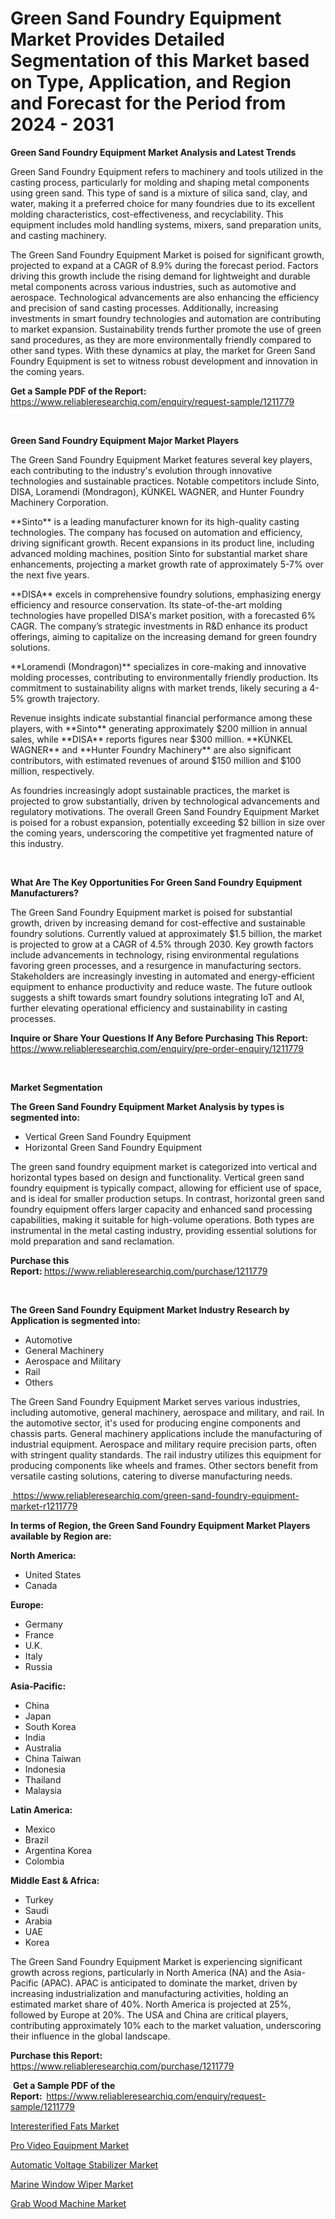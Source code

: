 <p><h1>Green Sand Foundry Equipment Market Provides Detailed Segmentation of this Market based on Type, Application, and Region and Forecast for the Period from 2024 - 2031</h1></p><p><strong>Green Sand Foundry Equipment Market Analysis and Latest Trends</strong></p>
<p><p>Green Sand Foundry Equipment refers to machinery and tools utilized in the casting process, particularly for molding and shaping metal components using green sand. This type of sand is a mixture of silica sand, clay, and water, making it a preferred choice for many foundries due to its excellent molding characteristics, cost-effectiveness, and recyclability. This equipment includes mold handling systems, mixers, sand preparation units, and casting machinery.</p><p>The Green Sand Foundry Equipment Market is poised for significant growth, projected to expand at a CAGR of 8.9% during the forecast period. Factors driving this growth include the rising demand for lightweight and durable metal components across various industries, such as automotive and aerospace. Technological advancements are also enhancing the efficiency and precision of sand casting processes. Additionally, increasing investments in smart foundry technologies and automation are contributing to market expansion. Sustainability trends further promote the use of green sand procedures, as they are more environmentally friendly compared to other sand types. With these dynamics at play, the market for Green Sand Foundry Equipment is set to witness robust development and innovation in the coming years.</p></p>
<p><strong>Get a Sample PDF of the Report:&nbsp;</strong> <a href="https://www.reliableresearchiq.com/enquiry/request-sample/1211779?utm_campaign=1106&utm_medium=2&utm_source=Github&utm_content=ia&utm_term=17122024&utm_id=green-sand-foundry-equipment">https://www.reliableresearchiq.com/enquiry/request-sample/1211779</a></p>
<p>&nbsp;</p>
<p><strong>Green Sand Foundry Equipment Major Market Players</strong></p>
<p><p>The Green Sand Foundry Equipment Market features several key players, each contributing to the industry's evolution through innovative technologies and sustainable practices. Notable competitors include Sinto, DISA, Loramendi (Mondragon), KÜNKEL WAGNER, and Hunter Foundry Machinery Corporation. </p><p>**Sinto** is a leading manufacturer known for its high-quality casting technologies. The company has focused on automation and efficiency, driving significant growth. Recent expansions in its product line, including advanced molding machines, position Sinto for substantial market share enhancements, projecting a market growth rate of approximately 5-7% over the next five years.</p><p>**DISA** excels in comprehensive foundry solutions, emphasizing energy efficiency and resource conservation. Its state-of-the-art molding technologies have propelled DISA's market position, with a forecasted 6% CAGR. The company’s strategic investments in R&D enhance its product offerings, aiming to capitalize on the increasing demand for green foundry solutions.</p><p>**Loramendi (Mondragon)** specializes in core-making and innovative molding processes, contributing to environmentally friendly production. Its commitment to sustainability aligns with market trends, likely securing a 4-5% growth trajectory. </p><p>Revenue insights indicate substantial financial performance among these players, with **Sinto** generating approximately $200 million in annual sales, while **DISA** reports figures near $300 million. **KÜNKEL WAGNER** and **Hunter Foundry Machinery** are also significant contributors, with estimated revenues of around $150 million and $100 million, respectively.</p><p>As foundries increasingly adopt sustainable practices, the market is projected to grow substantially, driven by technological advancements and regulatory motivations. The overall Green Sand Foundry Equipment Market is poised for a robust expansion, potentially exceeding $2 billion in size over the coming years, underscoring the competitive yet fragmented nature of this industry.</p></p>
<p>&nbsp;</p>
<p><strong>What Are The Key Opportunities For Green Sand Foundry Equipment Manufacturers?</strong></p>
<p><p>The Green Sand Foundry Equipment market is poised for substantial growth, driven by increasing demand for cost-effective and sustainable foundry solutions. Currently valued at approximately $1.5 billion, the market is projected to grow at a CAGR of 4.5% through 2030. Key growth factors include advancements in technology, rising environmental regulations favoring green processes, and a resurgence in manufacturing sectors. Stakeholders are increasingly investing in automated and energy-efficient equipment to enhance productivity and reduce waste. The future outlook suggests a shift towards smart foundry solutions integrating IoT and AI, further elevating operational efficiency and sustainability in casting processes.</p></p>
<p><strong>Inquire or Share Your Questions If Any Before Purchasing This Report:</strong> <a href="https://www.reliableresearchiq.com/enquiry/pre-order-enquiry/1211779?utm_campaign=1106&utm_medium=2&utm_source=Github&utm_content=ia&utm_term=17122024&utm_id=green-sand-foundry-equipment">https://www.reliableresearchiq.com/enquiry/pre-order-enquiry/1211779</a></p>
<p>&nbsp;</p>
<p><strong>Market Segmentation</strong></p>
<p><strong>The Green Sand Foundry Equipment Market Analysis by types is segmented into:</strong></p>
<p><ul><li>Vertical Green Sand Foundry Equipment</li><li>Horizontal Green Sand Foundry Equipment</li></ul></p>
<p><p>The green sand foundry equipment market is categorized into vertical and horizontal types based on design and functionality. Vertical green sand foundry equipment is typically compact, allowing for efficient use of space, and is ideal for smaller production setups. In contrast, horizontal green sand foundry equipment offers larger capacity and enhanced sand processing capabilities, making it suitable for high-volume operations. Both types are instrumental in the metal casting industry, providing essential solutions for mold preparation and sand reclamation.</p></p>
<p><strong>Purchase this Report:&nbsp;</strong><a href="https://www.reliableresearchiq.com/purchase/1211779?utm_campaign=1106&utm_medium=2&utm_source=Github&utm_content=ia&utm_term=17122024&utm_id=green-sand-foundry-equipment">https://www.reliableresearchiq.com/purchase/1211779</a></p>
<p>&nbsp;</p>
<p><strong>The Green Sand Foundry Equipment Market Industry Research by Application is segmented into:</strong></p>
<p><ul><li>Automotive</li><li>General Machinery</li><li>Aerospace and Military</li><li>Rail</li><li>Others</li></ul></p>
<p><p>The Green Sand Foundry Equipment Market serves various industries, including automotive, general machinery, aerospace and military, and rail. In the automotive sector, it's used for producing engine components and chassis parts. General machinery applications include the manufacturing of industrial equipment. Aerospace and military require precision parts, often with stringent quality standards. The rail industry utilizes this equipment for producing components like wheels and frames. Other sectors benefit from versatile casting solutions, catering to diverse manufacturing needs.</p></p>
<p><a href="https://www.reliableresearchiq.com/green-sand-foundry-equipment-market-r1211779?utm_campaign=1106&utm_medium=2&utm_source=Github&utm_content=ia&utm_term=17122024&utm_id=green-sand-foundry-equipment">&nbsp;https://www.reliableresearchiq.com/green-sand-foundry-equipment-market-r1211779</a></p>
<p><strong>In terms of Region, the Green Sand Foundry Equipment Market Players available by Region are:</strong></p>
<p>
    <p> <strong> North America: </strong>
        <ul>
            <li>United States</li>
            <li>Canada</li>
        </ul>
        </p> 
    <p> <strong> Europe: </strong>
        <ul>
            <li>Germany</li>
            <li>France</li>
            <li>U.K.</li>
            <li>Italy</li>
            <li>Russia</li>
        </ul>
        </p> 
    <p> <strong> Asia-Pacific: </strong>
        <ul>
            <li>China</li>
            <li>Japan</li>
            <li>South Korea</li>
            <li>India</li>
            <li>Australia</li>
            <li>China Taiwan</li>
            <li>Indonesia</li>
            <li>Thailand</li>
            <li>Malaysia</li>
        </ul>
        </p> 
    <p> <strong> Latin America: </strong>
        <ul>
            <li>Mexico</li>
            <li>Brazil</li>
            <li>Argentina Korea</li>
            <li>Colombia</li>
        </ul>
        </p> 
    <p> <strong> Middle East & Africa: </strong>
        <ul>
            <li>Turkey</li>
            <li>Saudi</li>
            <li>Arabia</li>
            <li>UAE</li>
            <li>Korea</li>
        </ul>
    </p>
    </p>
<p><p>The Green Sand Foundry Equipment Market is experiencing significant growth across regions, particularly in North America (NA) and the Asia-Pacific (APAC). APAC is anticipated to dominate the market, driven by increasing industrialization and manufacturing activities, holding an estimated market share of 40%. North America is projected at 25%, followed by Europe at 20%. The USA and China are critical players, contributing approximately 10% each to the market valuation, underscoring their influence in the global landscape.</p></p>
<p><strong>Purchase this Report: </strong><a href="https://www.reliableresearchiq.com/purchase/1211779?utm_campaign=1106&utm_medium=2&utm_source=Github&utm_content=ia&utm_term=17122024&utm_id=green-sand-foundry-equipment">https://www.reliableresearchiq.com/purchase/1211779</a></p>
<p>&nbsp;<strong>Get a Sample PDF of the Report:&nbsp;&nbsp;</strong><a href="https://www.reliableresearchiq.com/enquiry/request-sample/1211779?utm_campaign=1106&utm_medium=2&utm_source=Github&utm_content=ia&utm_term=17122024&utm_id=green-sand-foundry-equipment">https://www.reliableresearchiq.com/enquiry/request-sample/1211779</a></p>
<p><strong></strong></p>
<p><p><a href="https://www.linkedin.com/pulse/revenue-generation-insights-interesterified-fats-market-r30ue?utm_campaign=1106&utm_medium=2&utm_source=Github&utm_content=ia&utm_term=17122024&utm_id=green-sand-foundry-equipment">Interesterified Fats Market</a></p><p><a href="https://www.linkedin.com/pulse/f-my-mkt-intel-xkfif?utm_campaign=1106&utm_medium=2&utm_source=Github&utm_content=ia&utm_term=17122024&utm_id=green-sand-foundry-equipment">Pro Video Equipment Market</a></p><p><a href="https://www.linkedin.com/pulse/automatic-voltage-stabilizer-market-forecasted-from-2024-2031-rrb4f?utm_campaign=1106&utm_medium=2&utm_source=Github&utm_content=ia&utm_term=17122024&utm_id=green-sand-foundry-equipment">Automatic Voltage Stabilizer Market</a></p><p><a href="https://www.linkedin.com/pulse/marine-window-wiper-market-spectrum-usage-patterns-sector-n3zte?utm_campaign=1106&utm_medium=2&utm_source=Github&utm_content=ia&utm_term=17122024&utm_id=green-sand-foundry-equipment">Marine Window Wiper Market</a></p><p><a href="https://www.linkedin.com/pulse/grab-wood-machine-market-revenue-growth-forecast-84-cagr-from-ouxef?utm_campaign=1106&utm_medium=2&utm_source=Github&utm_content=ia&utm_term=17122024&utm_id=green-sand-foundry-equipment">Grab Wood Machine Market</a></p></p>